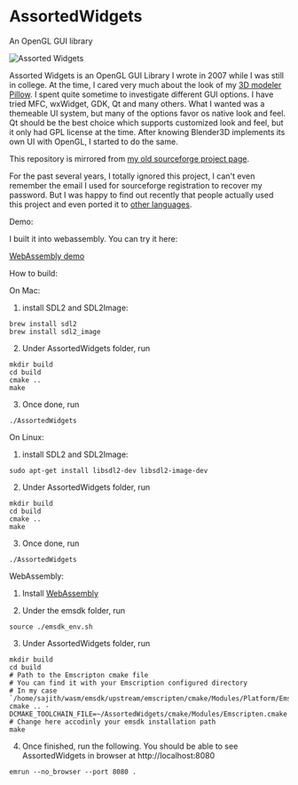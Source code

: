 # AssortedWidgets
An OpenGL GUI library

![Assorted Widgets](docs/screenshot.png)

Assorted Widgets is an OpenGL GUI Library I wrote in 2007 while I was still in college. At the time, I cared very much about the look of my [3D modeler Pillow](https://github.com/shi-yan/Pillow). I spent quite sometime to investigate different GUI options. I have tried MFC, wxWidget, GDK, Qt and many others. What I wanted was a themeable UI system, but many of the options favor os native look and feel. Qt should be the best choice which supports customized look and feel, but it only had GPL license at the time. After knowing Blender3D implements its own UI with OpenGL, I started to do the same.

This repository is mirrored from [my old sourceforge project page](http://sourceforge.net/projects/assortedwidgets/).

For the past several years, I totally ignored this project, I can't even remember the email I used for sourceforge registration to recover my password. But I was happy to find out recently that people actually used this project and even ported it to [other languages](http://www.opentk.com/node/2103).

Demo:

I built it into webassembly. You can try it here:

[WebAssembly demo](http://shi-yan.github.io/AssortedWidgets/)

How to build:

On Mac:

1. install SDL2 and SDL2Image:
```
brew install sdl2
brew install sdl2_image
```

2. Under AssortedWidgets folder, run 

```
mkdir build
cd build
cmake ..
make

```

3. Once done, run

```
./AssortedWidgets
```

On Linux:

1. install SDL2 and SDL2Image:

```
sudo apt-get install libsdl2-dev libsdl2-image-dev
```

2. Under AssortedWidgets folder, run 

```
mkdir build
cd build
cmake ..
make

```

3. Once done, run

```
./AssortedWidgets
```

WebAssembly:

1. Install [WebAssembly](http://webassembly.org/)

2. Under the emsdk folder, run

```
source ./emsdk_env.sh
```

3. Under AssortedWidgets folder, run 

```
mkdir build
cd build
# Path to the Emscripton cmake file
# You can find it with your Emscription configured directory
# In my case `/home/sajith/wasm/emsdk/upstream/emscripten/cmake/Modules/Platform/Emscripten.cmake`
cmake .. -DCMAKE_TOOLCHAIN_FILE=~/AssortedWidgets/cmake/Modules/Emscripten.cmake # Change here accodinly your emsdk installation path
make

```

4. Once finished, run the following. You should be able to see AssortedWidgets in browser at http://localhost:8080

```
emrun --no_browser --port 8080 .
```
